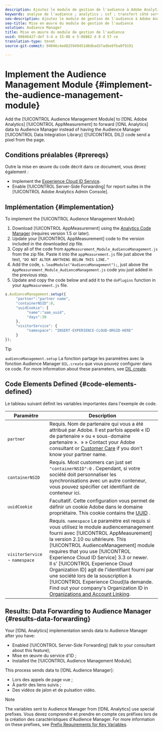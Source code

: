 ```yaml
---
description: Ajoutez le module de gestion de l'audience à Adobe Analytics appmeasurement pour transférer les données Analytics à Audience Manager au lieu d'envoyer le code DIL (Audience Manager Library Integration Library) à un pixel de la page.
keywords: analyse de l'audience ; analytics ; ssf ; transfert côté serveur
seo-description: Ajoutez le module de gestion de l'audience à Adobe Analytics appmeasurement pour transférer les données Analytics à Audience Manager au lieu d'envoyer le code DIL (Audience Manager Library Integration Library) à un pixel de la page.
seo-title: Mise en œuvre du module de gestion de l'audience
solution: Audience Manager
title: Mise en œuvre du module de gestion de l'audience
uuid: 08846427-def 3-4 a 15-88 e 5-08882 d 8 d 57 ce
translation-type: tm+mt
source-git-commit: 94046c4ed825949451d0dbad37adbe9fba0f9191

---
```



# Implement the Audience Management Module {#implement-the-audience-management-module}

Add the [!UICONTROL Audience Management Module] to [!DNL Adobe Analytics] [!UICONTROL AppMeasurement] to forward [!DNL Analytics] data to Audience Manager instead of having the Audience Manager [!UICONTROL Data Integration Library] ([!UICONTROL DIL]) code send a pixel from the page.

## Conditions préalables {#prereqs}

Outre la mise en œuvre du code décrit dans ce document, vous devez également :

* Implement the [Experience Cloud ID Service](https://marketing.adobe.com/resources/help/en_US/mcvid/).
* Enable [!UICONTROL Server-Side Forwarding] for report suites in the [!UICONTROL Adobe Analytics Admin Console].

## Implémentation {#implementation}

To implement the [!UICONTROL Audience Management Module]:

1. Download [!UICONTROL AppMeasurement] using the [Analytics Code Manager](https://marketing.adobe.com/resources/help/en_US/reference/code_manager_admin.html) (requires version 1.5 or later).
1. Update your [!UICONTROL AppMeasurement] code to the version included in the downloaded zip file.
1. Copy all of the code from `AppMeasurement_Module_AudienceManagement.js` from the zip file. Paste it into the `appMeasurement.js` file just above the text, `"DO NOT ALTER ANYTHING BELOW THIS LINE."`
1. Add the code, `s.loadModule("AudienceManagement");`, just above the `AppMeasurement_Module_AudienceManagement.js` code you just added in the previous step.
1. Update and copy the code below and add it to the `doPlugins` function in your `AppMeasurement.js` file.

```js
s.AudienceManagement.setup({ 
     "partner":"partner name", 
     "containerNSID":0, 
     "uuidCookie": { 
          "name":"aam_uuid", 
          "days":30
     },
     "visitorService": {
          "namespace": "INSERT-EXPERIENCE-CLOUD-ORGID-HERE" 
     } 
});
```

>[!TIP]
>
>`audienceManagement.setup` La fonction partage les paramètres avec la fonction Audience Manager `DIL.create` que vous pouvez configurer dans ce code. For more information about these parameters, see [DIL create](../../dil/dil-class-overview/dil-create.md#dil-create).

## Code Elements Defined {#code-elements-defined}

Le tableau suivant définit les variables importantes dans l'exemple de code.

| Paramètre | Description |
|--- |--- |
| `partner` | Requis. Nom de partenaire qui vous a été attribué par Adobe. Il est parfois appelé « ID de partenaire » ou « sous-domaine partenaire ».  » » Contact your Adobe consultant or [Customer Care](https://helpx.adobe.com/marketing-cloud/contact-support.html) if you don't know your partner name. |
| `containerNSID` | Requis. Most customers can just set  `"containerNSID":0` . Cependant, si votre société doit personnaliser les synchronisations avec un autre conteneur, vous pouvez spécifier cet identifiant de conteneur ici. |
| `uuidCookie` | Facultatif. Cette configuration vous permet de définir un cookie Adobe dans le domaine propriétaire. This cookie contains the [UUID](../../reference/ids-in-aam.md) . |
| `visitorService` - `namespace` | Requis. `namespace` Le paramètre est requis si vous utilisez le module audiencemanagement fourni avec [!UICONTROL AppMeasurement] la version 2.10 ou ultérieure. This [!UICONTROL AudienceManagement] module requires that you use [!UICONTROL Experience Cloud ID Service] 3.3 or newer. <br>Il s' [!UICONTROL Experience Cloud Organization ID] agit de l'identifiant fourni par une société lors de la souscription à [!UICONTROL Experience Cloud]la demande. Find out your company's Organization ID in [Organizations and Account Linking](https://marketing.adobe.com/resources/help/en_US/mcloud/organizations.html). |

## Results: Data Forwarding to Audience Manager {#results-data-forwarding}

Your [!DNL Analytics] implementation sends data to Audience Manager after you have:

* Enabled [!UICONTROL Server-Side Forwarding] (talk to your consultant about this feature);
* Mise en œuvre du service d'ID ;
* Installed the [!UICONTROL Audience Management Module].

This process sends data to [!DNL Audience Manager]:

* Lors des appels de page vue ;
* À partir des liens suivis ;
* Des vidéos de jalon et de pulsation vidéo.

>[!NOTE]
>
>The variables sent to Audience Manager from [!DNL Analytics] use special prefixes. Vous devez comprendre et prendre en compte ces préfixes lors de la création des caractéristiques d'Audience Manager. For more information on these prefixes, see [Prefix Requirements for Key Variables](../../features/traits/trait-variable-prefixes.md).